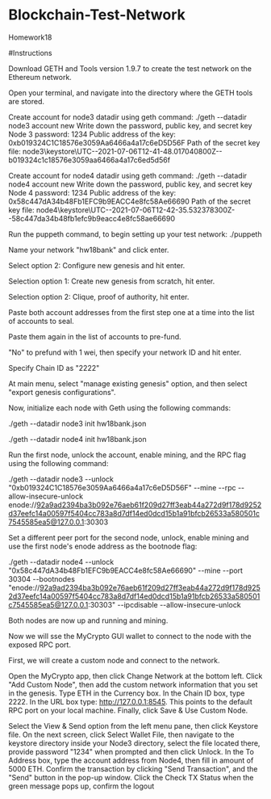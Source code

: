 # Blockchain-Test-Network
Homework18

#Instructions

Download GETH and Tools version 1.9.7 to create the test network on the Ethereum network.

Open your terminal, and navigate into the directory where the GETH tools are stored.

Create account for node3 datadir using geth command: ./geth --datadir node3 account new 
Write down the password, public key, and secret key
Node 3 password: 1234
Public address of the key:   0xb019324C1C18576e3059Aa6466a4a17c6eD5D56F
Path of the secret key file: node3\keystore\UTC--2021-07-06T12-41-48.017040800Z--b019324c1c18576e3059aa6466a4a17c6ed5d56f

Create account for node4 datadir using geth command: ./geth --datadir node4 account new 
Write down the password, public key, and secret key
Node 4 password: 1234
Public address of the key:   0x58c447dA34b48Fb1EFC9b9EACC4e8fc58Ae66690
Path of the secret key file: node4\keystore\UTC--2021-07-06T12-42-35.532378300Z--58c447da34b48fb1efc9b9eacc4e8fc58ae66690

Run the puppeth command, to begin setting up your test network: ./puppeth 

Name your network "hw18bank" and click enter.

Select option 2: Configure new genesis and hit enter.

Selection option 1: Create new genesis from scratch, hit enter.

Selection option 2: Clique, proof of authority, hit enter.

Paste both account addresses from the first step one at a time into the list of accounts to seal.

Paste them again in the list of accounts to pre-fund.

"No" to prefund with 1 wei, then specify your network ID and hit enter.

Specify Chain ID as "2222"

At main menu, select "manage existing genesis" option, and then select "export genesis configurations".

Now, initialize each node with Geth using the following commands:

./geth --datadir node3 init hw18bank.json

./geth --datadir node4 init hw18bank.json

Run the first node, unlock the account, enable mining, and the RPC flag using the following command:

./geth --datadir node3 --unlock "0xb019324C1C18576e3059Aa6466a4a17c6eD5D56F" --mine --rpc --allow-insecure-unlock
enode://92a9ad2394ba3b092e76aeb61f209d27ff3eab44a272d9f178d9252d37eefc14a00597f5404cc783a8d7df14ed0dcd15b1a91bfcb26533a580501c7545585ea5@127.0.0.1:30303

Set a different peer port for the second node, unlock, enable mining and use the first node's enode address as the bootnode flag:

./geth --datadir node4 --unlock "0x58c447dA34b48Fb1EFC9b9EACC4e8fc58Ae66690" --mine --port 30304 --bootnodes "enode://92a9ad2394ba3b092e76aeb61f209d27ff3eab44a272d9f178d9252d37eefc14a00597f5404cc783a8d7df14ed0dcd15b1a91bfcb26533a580501c7545585ea5@127.0.0.1:30303" --ipcdisable --allow-insecure-unlock

Both nodes are now up and running and mining.

Now we will sse the MyCrypto GUI wallet to connect to the node with the exposed RPC port. 

First, we will create a custom node and connect to the network.

Open the MyCrypto app, then click Change Network at the bottom left.
Click "Add Custom Node", then add the custom network information that you set in the genesis.
Type ETH in the Currency box.
In the Chain ID box, type 2222.
In the URL box type: http://127.0.0.1:8545.  This points to the default RPC port on your local machine.
Finally, click Save & Use Custom Node.

Select the View & Send option from the left menu pane, then click Keystore file.
On the next screen, click Select Wallet File, then navigate to the keystore directory inside your Node3 directory, select the file located there, provide password "1234" when prompted and then click Unlock.
In the To Address box, type the account address from Node4, then fill in amount of 5000 ETH.
Confirm the transaction by clicking "Send Transaction", and the "Send" button in the pop-up window.
Click the Check TX Status when the green message pops up, confirm the logout
